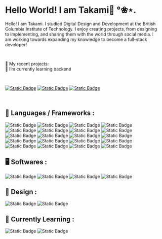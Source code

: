 <h1>Hello World! I am Takami🌙 °❀⋆.</h1>

Hello! I am Takami. I studied Digital Design and Development at the British Columbia Institute of Technology. I enjoy creating projects, from designing to implementing, and sharing them with the world through social media. I am working towards expanding my knowledge to become a full-stack developer!


<br />

  🌷 My recent projects: <br />
  🌵 I’m currently learning backend

<br />

[![Static Badge](https://img.shields.io/badge/linkedin-230077B5?style=for-the-badge&logo=linkedin&logoColor=white&labelColor=%20&color=3375B0)](https://www.linkedin.com/in/takamiinagaki/)
[![Static Badge](https://img.shields.io/badge/portfolio-white?style=for-the-badge&logo=white&logoColor=white&labelColor=white&color=F1A93B&cacheSeconds=white)](https://www.takamiinagaki.com/)
[![Static Badge](https://img.shields.io/badge/instagram-F2B4BE?style=for-the-badge&logo=instagram&logoColor=black&color=FABFC8&cacheSeconds=white)](https://www.instagram.com/happy.luuna7/)

<br/>


 ## 🔨 Languages / Frameworks : 
![Static Badge](https://img.shields.io/badge/Next-black?style=flat-square&logo=nextdotjs&color=black)
![Static Badge](https://img.shields.io/badge/React-black?style=flat-square&logo=react)
![Static Badge](https://img.shields.io/badge/HTML-FF6D1B?style=flat-square&logo=html5&logoColor=white&color=FF6D1B)
![Static Badge](https://img.shields.io/badge/CSS-515151?style=flat-square&logo=css3&logoColor=white&color=3964E8)
![Static Badge](https://img.shields.io/badge/Javascript-FFD43D?style=flat-square&logo=nextdotjs&logoColor=black&labelColor=FFD43D)
![Static Badge](https://img.shields.io/badge/Typescript-black?style=flat-square&logo=typescript&logoColor=white&color=3078C6)
![Static Badge](https://img.shields.io/badge/Expo-black?style=flat-square&logo=expo&logoColor=white&color=black)
![Static Badge](https://img.shields.io/badge/WordPress-515151?style=flat-square&logo=wordpress&logoColor=white&color=515151)
![Static Badge](https://img.shields.io/badge/jQuery-515151?style=flat-square&logo=jquery&logoColor=white&color=2D66A7)
![Static Badge](https://img.shields.io/badge/Cypress-515151?style=flat-square&logo=cypress&logoColor=black&color=84D1AA)
![Static Badge](https://img.shields.io/badge/Boostrap-515151?style=flat-square&logo=bootstrap&logoColor=white&color=6F1CE8)
![Static Badge](https://img.shields.io/badge/Node.js-515151?style=flat-square&logo=Node.js&logoColor=white&color=97C33C)
![Static Badge](https://img.shields.io/badge/Express.js%20-%20515151?style=flat-square&logo=express&logoColor=white&color=393939)
![Static Badge](https://img.shields.io/badge/MongoDB-515151?style=flat-square&logo=mongodb&logoColor=white&color=2B664C)
![Static Badge](https://img.shields.io/badge/Firebase-515151?style=flat-square&logo=firebase&logoColor=F2A93E&color=FFFBF5)
![Static Badge](https://img.shields.io/badge/PostgreSQL-515151?style=flat-square&logo=postgresql&logoColor=white&color=3D608E)
![Static Badge](https://img.shields.io/badge/Passport.js%20-%20515151?style=flat-square&logo=passport&logoColor=50AEE2&color=black)
![Static Badge](https://img.shields.io/badge/Framer-%20515151?style=flat-square&logo=framer&logoColor=white&color=black)
![Static Badge](https://img.shields.io/badge/Postman-black?style=flat-square&logo=postman&logoColor=white&color=orange)
![Static Badge](https://img.shields.io/badge/Tailwindcss-white?style=flat-square&logo=tailwindcss&color=black)



## 🖥️ Softwares :
![Static Badge](https://img.shields.io/badge/GitHub-%20515151?style=flat-square&logo=github&logoColor=white&color=7762EE)
![Static Badge](https://img.shields.io/badge/VS%20Code-%20515151?style=flat-square&logo=visualstudiocode&logoColor=53A7E8&color=eeeeee)
![Static Badge](https://img.shields.io/badge/Vercel%20-%20515151?style=flat-square&logo=vercel&logoColor=white&color=black)
![Static Badge](https://img.shields.io/badge/Android%20Studio-%20515151?style=flat-square&logo=androidstudio&logoColor=white&color=507FE5)


## 🎨 Design :
![Static Badge](https://img.shields.io/badge/Adobe%20Creative%20Suite%20-%20515151?style=flat-square&logo=adobecreativecloud&logoColor=white&color=CA3833)
![Static Badge](https://img.shields.io/badge/Figma%20-%20515151?style=flat-square&logo=Figma&logoColor=black&color=F6C944)

## 🌿 Currently Learning :
![Static Badge](https://img.shields.io/badge/Python-%20515151?style=flat-square&logo=python&logoColor=456D99&color=F7F7F7)
![Static Badge](https://img.shields.io/badge/Angular-white?style=flat-square&logo=angular&color=CB2B39)







